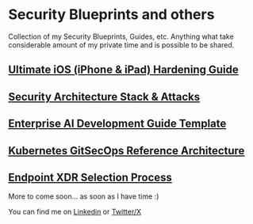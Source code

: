 # Security Blueprints and others
Collection of my Security Blueprints, Guides, etc. Anything what take considerable amount of my private time and is possible to be shared.

## [Ultimate iOS (iPhone & iPad) Hardening Guide](iOS-Hardening-Guide.md)

## [Security Architecture Stack & Attacks](secarch-stack.md)

## [Enterprise AI Development Guide Template](Enterprise-AI-Development-Guide.md)

## [Kubernetes GitSecOps Reference Architecture](gitsecops.md)

## [Endpoint XDR Selection Process](endpoint-xdr.md)

More to come soon... as soon as I have time :)

You can find me on [Linkedin](https://www.linkedin.com/in/martinholovsky/) or [Twitter/X](https://x.com/martinholovsky)
